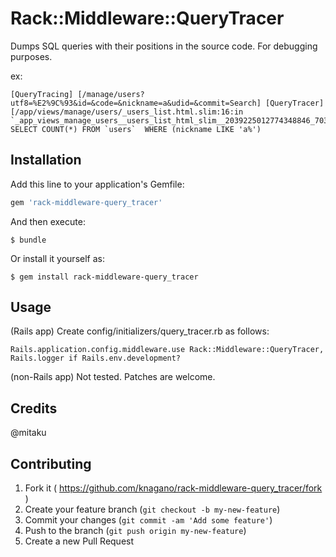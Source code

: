 # Rack::Middleware::QueryTracer

Dumps SQL queries with their positions in the source code.  For debugging purposes.

ex:

```
[QueryTracing] [/manage/users?utf8=%E2%9C%93&id=&code=&nickname=a&udid=&commit=Search] [QueryTracer] [/app/views/manage/users/_users_list.html.slim:16:in `_app_views_manage_users__users_list_html_slim__2039225012774348846_70304982918140'] SELECT COUNT(*) FROM `users`  WHERE (nickname LIKE 'a%')
```

## Installation

Add this line to your application's Gemfile:

```ruby
gem 'rack-middleware-query_tracer'
```

And then execute:

    $ bundle

Or install it yourself as:

    $ gem install rack-middleware-query_tracer

## Usage

(Rails app) Create config/initializers/query_tracer.rb as follows:

```
Rails.application.config.middleware.use Rack::Middleware::QueryTracer, Rails.logger if Rails.env.development?
```

(non-Rails app) Not tested. Patches are welcome.

## Credits

@mitaku

## Contributing

1. Fork it ( https://github.com/knagano/rack-middleware-query_tracer/fork )
2. Create your feature branch (`git checkout -b my-new-feature`)
3. Commit your changes (`git commit -am 'Add some feature'`)
4. Push to the branch (`git push origin my-new-feature`)
5. Create a new Pull Request

